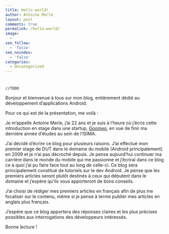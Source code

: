 ```yaml
---
title: Hello world!
author: Antoine Merle
layout: post
comments: true
permalink: /hello-world/
image:
  - 
seo_follow:
  - 'false'
seo_noindex:
  - 'false'
categories:
  - Uncategorized
---
```

# 
`//TODO`
<!-- more -->
Bonjour et bienvenue à tous sur mon blog, entièrement dédié au développement d’applications Android.

Pour ce qui est de la présentation, me voilà :

Je m’appelle Antoine Merle, j’ai 22 ans et je suis à l’heure où j’écris cette introduction en stage dans une startup, [Goomeo][1], en vue de finir ma dernière année d’études au sein de l’ISIMA.

 [1]: http://www.goomeoevents.fr/ "Goomeo"

J’ai décidé d’écrire ce blog pour plusieurs raisons. J’ai effectué mon premier stage de DUT dans le domaine du mobile (Android principalement) en 2009 et je n’ai pas décroché depuis. Je pense aujourd’hui continuer ma carrière dans le monde du mobile qui me passionne et j’écrirai dans ce blog ce à quoi j’ai pu faire face tout au long de celle-ci. Ce blog sera principalement constitué de tutoriels sur le dev Android. Je pense que les premiers articles seront plutôt destinés à ceux qui débutent dans le domaine et j’espère qu’ils vous apporteront de bons conseils.

J’ai choisi de rédiger mes premiers articles en français afin de plus me focaliser sur le contenu, même si je pense à terme publier mes articles en anglais plus français.

J’espère que ce blog apportera des réponses claires et les plus précises possibles aux interrogations des développeurs intéressés.

Bonne lecture !
